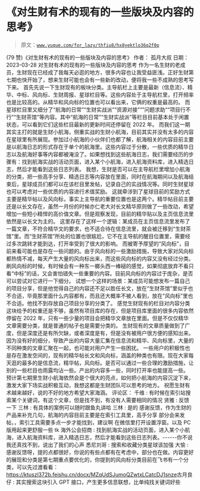 # 《对生财有术的现有的一些版块及内容的思考》

> 原文：[`www.yuque.com/for_lazy/thfiu8/hx8yektlo36q2f0p`](https://www.yuque.com/for_lazy/thfiu8/hx8yektlo36q2f0p)

<ne-h2 id="90aa8465" data-lake-id="90aa8465"><ne-heading-ext><ne-heading-anchor></ne-heading-anchor><ne-heading-fold></ne-heading-fold></ne-heading-ext><ne-heading-content><ne-text id="u2d37b754">(79 赞)《对生财有术的现有的一些版块及内容的思考》</ne-text></ne-heading-content></ne-h2> <ne-p id="u5b6e671d" data-lake-id="u5b6e671d"><ne-text id="u56ab912a">作者： 孤月大叔</ne-text></ne-p> <ne-p id="ud5f86884" data-lake-id="ud5f86884"><ne-text id="u51e45f9e">日期：2023-03-28</ne-text></ne-p> <ne-p id="u7cb2b538" data-lake-id="u7cb2b538"><ne-text id="ubc144e9e">对生财有术的现有的一些版块及内容的思考</ne-text></ne-p> <ne-p id="u81fb4628" data-lake-id="u81fb4628"><ne-text id="u688e66b2">作为一名生财的老成员，生财现在已经成了我每天必逛的地方，很多内容也让我受益匪浅。正好生财第七期也快开始了，想来生财可能也会有一些新的改动，便将我一些不成熟的思考写下来。</ne-text></ne-p> <ne-p id="u02e44403" data-lake-id="u02e44403"><ne-text id="ua0d4a85c">首先先说一下生财现有的板块分类。主导航栏上主要是最新（信息流）、精华、中标、风向标、生财周报、星球栏目等。这些内容处于主导航栏里，打开频率也是比较高的。从精华和风向标的位置也可以看出来，它俩的权重是最高的。</ne-text></ne-p> <ne-p id="ueb82dbf0" data-lake-id="ueb82dbf0"><ne-text id="uc22d730d">而星球栏目里又细分了“航海的日常”“生财实战派”“资源对接”“”问题求助““项目行不行”“生财茶馆”等内容。其中“航海的日常”“生财实战派”等栏目目前基本处于闲置状态，可以看到它们这些栏目最新的更新时间还停留在 2022 年。</ne-text></ne-p> <ne-p id="u9ffaea69" data-lake-id="u9ffaea69"><ne-text id="u16a19d22">而我们这一期其实主打的就是生财小航海，侧重实战的生财小航海，目前其实并没有太多的内容在星球里有所展现。参加过小航海的小伙伴们也都了解，航海相关的内容目前主要是以航海日志的形式存在于单个的航海里。这些内容过于分散，一些优质的精华日志以及航海好事等内容都被淹没了。如果想找到这些航海日志，我们需要经历的步骤有：找到航海实战的活动页面，进入某个小航海，进入航海资料库，进入精选日志，然后才能看到这些日志列表。</ne-text></ne-p> <ne-p id="u99a30072" data-lake-id="u99a30072"><ne-text id="uca003e8a">我想，生财是否可以在主导航栏里增加小航海的分类，把一些高手分享、精选日志等内容放在里面，同时在航海期间以及航海结束后，星球成员们都可以在该栏目里发帖，记录自己的实战情况等。同时生财星球也可以考虑对一些优质的内容进行术值奖励。</ne-text></ne-p> <ne-p id="u0aed01f2" data-lake-id="u0aed01f2"><ne-text id="u401d4c8e">这就牵涉到了星球目前的奖励方式主要是精华帖以及风向标，事实上主导航的重要位置也是这两个。精华帖目前主要还是以长文存在，虽然一月份的时候亦仁老大对长文精华原则做了一些改动，希望增加一些短小精悍的高价值文章。但是观察发现，目前的精华贴以及主页信息流里依然是以长文为主的。</ne-text></ne-p> <ne-p id="uead4281d" data-lake-id="uead4281d"><ne-text id="u3e9296f1">这里存在了这样一个逻辑：某成员在主页信息流里发布了一篇文章，不符合精华文的要求，也不适合待在信息流里，就会被迁移到“生财茶馆”里。而“生财茶馆”所处的位置也很尴尬，它不在主导航的醒目位置里，需要经过多次跳转才能到达，打开率受到了很大的影响。</ne-text></ne-p> <ne-p id="u0170875f" data-lake-id="u0170875f"><ne-text id="u1a4f1468">而被寄予厚望的“风向标”，目前来看可能也是存在一些问题的。由于风向标的一些激励措施，导致大家对风向标都热情不减，每天产生大量的风向标出来，而这些风向标的内容又没有经过分类。刷风向标的时候，有时候会有一种东一榔头西一棒槌的感觉，如果彻底放弃不看只看“中标”的话，又会害怕错失一些重要的内容。目前风向标的内容过于庞杂，是否可以尝试对它进行一下细分。</ne-text></ne-p> <ne-p id="uf58038ba" data-lake-id="uf58038ba"><ne-text id="u89a8763e">试想一个这样的场景：某成员可能想发布一篇自己的项目分享，但是他觉得自己的内容还不足以胜任长文，放在“生财茶馆”里似乎也不合适，毕竟那里面什么内容都有，而且还大概率不被人看到，放在“风向标”里也不合适。他找不到存放自己项目分享的分类了。</ne-text></ne-p> <ne-p id="u4483b711" data-lake-id="u4483b711"><ne-text id="u8a857a33">感觉生财现有的栏目对内容分类这块给予的权重还是不够，虽然有项目库的存在，但是项目库里面的很多内容依然停留在 2022 年，只有一些少量的项目会把精华文章放在里面。但是不仅仅精华文章需要分类，就是普通的帖子也是需要分类的。</ne-text></ne-p> <ne-p id="ua107a3c9" data-lake-id="ua107a3c9"><ne-text id="u76df7f7b">生财现有的文章质量做到了广度，但是深度还是有所欠缺，或者深度是有，但是没有被用户很方便的感知出来。因为没有好的细分，导致产出的内容大量汇集在信息流和精华、风向标里，大量的不同种类的文章汇聚在一起，也可能对用户产生一些困扰。</ne-text></ne-p> <ne-p id="u4059d9ff" data-lake-id="u4059d9ff"><ne-text id="ucf775879">一些用户的积极性也是存在激发空间的，现有的精华帖长文和风向标，涵盖的种类也有限。现在大家每天逛的最多的是信息流，精华帖，风向标。是否可以通过一些合理的激励措施，让别的一些栏目也雨露均沾一些。产出的内容多一些，同时打开率也能提高一些。</ne-text></ne-p> <ne-p id="u7f0b94e2" data-lake-id="u7f0b94e2"><ne-text id="uc91f216d">预计第七期里生财小航海依然会是个很大的亮点，如何把小航海的内容沉淀下来，激发大家下场实战积极互动，我想这都是生财团队可以思考的地方。</ne-text></ne-p> <ne-p id="ub5321388" data-lake-id="ub5321388"><ne-text id="u89e94beb">祝愿生财有术越来越好，说的不好的地方希望大家海涵。</ne-text></ne-p> <ne-hole id="ubdd2cc28" data-lake-id="ubdd2cc28"><ne-card data-card-name="hr" data-card-type="block" id="h2Kik" data-event-boundary="card"><ne-p id="u3ce5fc6f" data-lake-id="u3ce5fc6f"><ne-text id="uc098b24c">评论区：</ne-text></ne-p> <ne-p id="u4368a4aa" data-lake-id="u4368a4aa"><ne-text id="u73c5d6f6">千维 : 有时候在索引站搜索某个关键词，有这个文章，但是找不到，有没有人需要相同的情况</ne-text> <ne-text id="u3be19c6d">贤雅 : 反馈一下</ne-text> <ne-text id="ubf54bc5d">三林 : 有具体的案例可以随时跟鱼丸讲哈</ne-text> <ne-text id="u8ce7d5bb">三林 : 是的 感谢反馈，作为生财的产品来补充几句，航海的内容目前主要是在索引工具里，高手分享 部分会来发帖，，索引工具需要多点一步才能找到，建议啊 在微信里打开设置浮窗。以及 PC 版用起来更舒服一些</ne-text> <ne-text id="u71cba58e">tk 海外公会招商 : 找到航海实战的活动页面，进入某个小航海，进入航海资料库，进入精选日志，然后才能看到这些日志列表。------你不说我还真找不到，说出了我们的心声</ne-text> <ne-text id="uf04b581d">悉尼刘哥 : 搜索和收藏分类星球该加强</ne-text> <ne-text id="u574155e1">大愉 : 感谢反馈呀，提的点都很好，你说的有些点都有在考虑中，部分也在做。内容更好的展现和分类是第七期重点要优化的，你提到的风向标分类目前在飞书有一个分类，可以先过渡看看：</ne-text>[<ne-text id="ue1f1e88a">https://ktuszl372b.feishu.cn/docx/MZqUdSJumoQZwtxLCatcDJ1snze</ne-text>](https://ktuszl372b.feishu.cn/docx/MZqUdSJumoQZwtxLCatcDJ1snze)<ne-text id="u3b01363d">古月良仔 : 其实搜索这块引入 GPT 接口，产生更多信息联想，比单纯找关键词好些</ne-text></ne-p></ne-card></ne-hole>